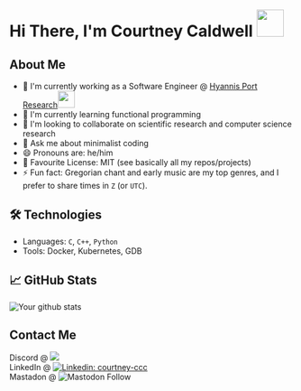 # Hi There, I'm Courtney Caldwell <img src="https://media.giphy.com/media/Opa6OcDh8Pt4c/giphy.gif" width="48">

## About Me

- 🔭 I'm currently working as a Software Engineer @ <a href="https://hyannisportresearch.com/">Hyannis Port Research</a><img src="https://media.giphy.com/media/EqIJGfyNyhTZpEPlxx/giphy.gif" width="30">
- 🌱 I'm currently learning functional programming
- 👯 I'm looking to collaborate on scientific research and computer science research
- 💬 Ask me about minimalist coding
- 😄 Pronouns are: he/him
- :page_with_curl: Favourite License: MIT (see basically all my repos/projects)
- ⚡ Fun fact: Gregorian chant and early music are my top genres, and I prefer to share times in `Z` (or `UTC`).

## 🛠 Technologies

- Languages: `C`, `C++`, `Python`
- Tools: Docker, Kubernetes, GDB

## 📈 GitHub Stats

![Your github stats](https://github-readme-stats.vercel.app/api?username=prokopto-dev&show_icons=true)

## Contact Me

Discord @ <img src="https://img.shields.io/badge/-postmalonialism-purple?logo=discord"><br>
LinkedIn @ [![Linkedin: courtney-ccc](https://img.shields.io/badge/-courtney--ccc-blue?logo=Linkedin&logoColor=white&link=https://www.linkedin.com/in/courtney-ccc/)](https://www.linkedin.com/in/courtney-ccc/)<br>
Mastadon @ ![Mastodon Follow](https://img.shields.io/mastodon/follow/112479543725321487)
